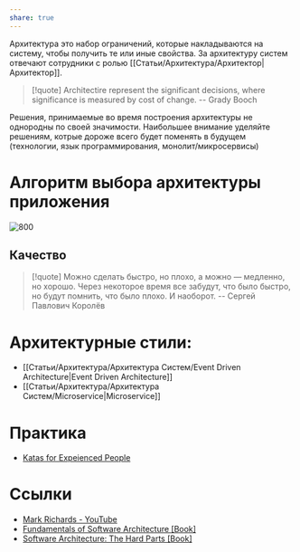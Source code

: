 ```yaml
---
share: true
---
```


Архитектура это набор ограничений, которые накладываются на систему, чтобы получить те или иные свойства. За архитектуру систем отвечают сотрудники с ролью [[Статьи/Архитектура/Архитектор|Архитектор]].

>[!quote]
>Architectire represent the significant decisions, where significance is measured by cost of change. 
>\-- Grady Booch

Решения, принимаемые во время построения архитектуры не однородны по своей значимости. Наибольшее внимание уделяйте решениям, котрые дороже всего будет поменять в будущем (технологии, язык программирования, монолит/микросервисы)

# Алгоритм выбора архитектуры приложения

![800](attachments/arch_algo.svg)


## Качество

>[!quote]
>Можно сделать быстро, но плохо, а можно — медленно, но хорошо. Через некоторое время все забудут, что было быстро, но будут помнить, что было плохо. И наоборот. 
>\-- Сергей Павлович Королёв

# Архитектурные стили:
- [[Статьи/Архитектура/Архитектура Систем/Event Driven Architecture|Event Driven Architecture]]
- [[Статьи/Архитектура/Архитектура Систем/Microservice|Microservice]]
# Практика
- [Katas for Expeienced People](https://kata-log.rocks/experienced)

# Ссылки
- [Mark Richards - YouTube](https://www.youtube.com/@markrichards5014/featured)
- [Fundamentals of Software Architecture [Book]](https://www.oreilly.com/library/view/fundamentals-of-software/9781492043447/)
- [Software Architecture: The Hard Parts [Book]](https://www.oreilly.com/library/view/software-architecture-the/9781492086888/)